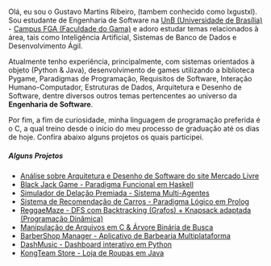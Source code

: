 Olá, eu sou o Gustavo Martins Ribeiro, (tambem conhecido como lxgustxl). Sou estudante de Engenharia de Software na [UnB (Universidade de Brasília)](https://www.unb.br/) - [Campus FGA (Faculdade do Gama)](https://fga.unb.br/) e adoro estudar temas relacionados à área, tais como Inteligência Artificial, Sistemas de Banco de Dados e Desenvolvimento Ágil.

Atualmente tenho experiência, principalmente, com sistemas orientados à objeto (Python & Java), desenvolvimento de games utilizando a biblioteca Pygame, Paradigmas de Programação, Requisitos de Software, Interação Humano-Computador, Estruturas de Dados, Arquitetura e Desenho de Software, dentre diversos outros temas pertencentes ao universo da **Engenharia de Software**.

Por fim, a fim de curiosidade, minha linguagem de programação preferida é o C, a qual treino desde o início do meu processo de graduação até os dias de hoje. Confira abaixo alguns projetos os quais participei.


##### Alguns Projetos

- [Análise sobre Arquitetura e Desenho de Software do site Mercado Livre][1]
- [Black Jack Game - Paradigma Funcional em Haskell][2]
- [Simulador de Delação Premiada - Sistema Multi-Agentes][3]
- [Sistema de Recomendação de Carros - Paradigma Lógico em Prolog][4]
- [ReggaeMaze - DFS com Backtracking (Grafos) + Knapsack adaptada (Programação Dinâmica)][5]
- [Manipulação de Arquivos em C & Árvore Binária de Busca][6]
- [BarberShop Manager - Aplicativo de Barbearia Multiplataforma][7]
- [DashMusic - Dashboard interativo em Python][8]
- [KongTeam Store - Loja de Roupas em Java][9]

[1]: https://unbarqdsw2023-1.github.io/2023.1_G3_ProjetoMercadoLivre/#/README
[2]: https://github.com/gustavomartins-github/2023.1_G2_Funcional_BlackJack
[3]: https://github.com/gustavomartins-github/2023.1_G2_SMA_SimuladorDelacaoPremiada
[4]: https://github.com/gustavomartins-github/2023.1_G2_Logico_CarRecomendation
[5]: https://github.com/gustavomartins-github/ReggaeMaze
[6]: https://github.com/gustavomartins-github/TP2-EDA
[7]: https://github.com/gustavomartins-github/BarberShop-Manager
[8]: https://github.com/gustavomartins-github/APC
[9]: https://github.com/gustavomartins-github/TabalhoDeOO-LojaDeRoupas